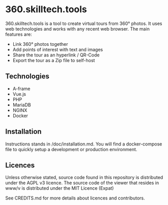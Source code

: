 # 360.skilltech.tools

360.skilltech.tools is a tool to create virtual tours from 360° photos. It uses web technologies and works with any recent web browser. The main features are:

  - Link 360° photos together
  - Add points of interest with text and images
  - Share the tour as an hyperlink / QR-Code
  - Export the tour as a Zip file to self-host

## Technologies

  - A-frame
  - Vue.js
  - PHP
  - MariaDB
  - NGINX
  - Docker

## Installation

Instructions stands in /doc/installation.md. You will find a docker-compose file to quickly setup a development or production environment.

## Licences

Unless otherwise stated, source code found in this repository is distributed under the AGPL v3 licence.
The source code of the viewer that resides in www/v is distributed under the MIT Licence (Expat)

See CREDITS.md for more details about licences and contributors.
